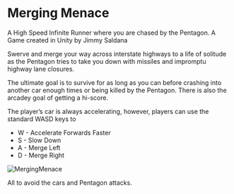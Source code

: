 # Merging Menace
A High Speed Infinite Runner where you are chased by the Pentagon.
A Game created in Unity by Jimmy Saldana

Swerve and merge your way across interstate highways to a life of solitude as the Pentagon tries to take you down with missiles and impromptu highway lane closures.

The ultimate goal is to survive for as long as you can before crashing into another car enough times or being killed by the Pentagon. 
There is also the arcadey goal of getting a hi-score.

The player’s car is always accelerating, however, players can use the standard WASD keys to 
* W - Accelerate Forwards Faster
* S - Slow Down
* A - Merge Left
* D - Merge Right

![MergingMenace](https://github.com/user-attachments/assets/f9342db4-f65d-49ba-8f62-60a1b7b2c4ec)

All to avoid the cars and Pentagon attacks.


